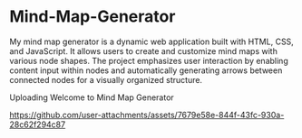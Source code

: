 # Mind-Map-Generator
My mind map generator is a dynamic web application built with HTML, CSS, and JavaScript. It allows users to create and customize mind maps with various node shapes. The project emphasizes user interaction by enabling content input within nodes and automatically generating arrows between connected nodes for a visually organized structure.

Uploading Welcome to Mind Map Generator

https://github.com/user-attachments/assets/7679e58e-844f-43fc-930a-28c62f294c87
